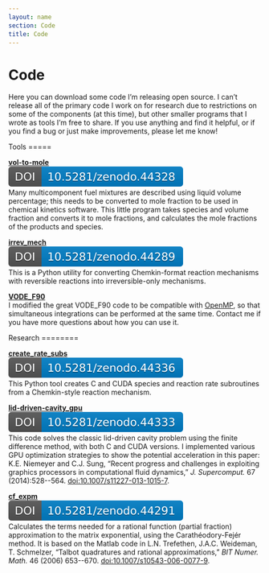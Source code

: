```yaml
---
layout: name
section: Code
title: Code
---
```


Code
====
Here you can download some code I’m releasing open source.  I can’t release 
all of the primary code I work on for research due to restrictions on some of the 
components (at this time), but other smaller programs that I wrote as tools 
I’m free to share.  If you use anything and find it helpful, or if you find 
a bug or just make improvements, please let me know!

<div class="section" markdown="1">
Tools
=====

**[vol-to-mole](https://github.com/kyleniemeyer/vol-to-mole)**  
[![DOI](/images/zenodo.44328.svg)](http://dx.doi.org/10.5281/zenodo.44328)  
Many multicomponent fuel mixtures are described using liquid volume percentage; this 
needs to be converted to mole fraction to be used in chemical kinetics software. 
This little program takes species and volume fraction and converts it to mole 
fractions, and calculates the mole fractions of the products and species.

**[irrev_mech](https://github.com/kyleniemeyer/irrev_mech)**  
[![DOI](/images/zenodo.44289.svg)](http://dx.doi.org/10.5281/zenodo.44289)  
This is a Python utility for converting Chemkin-format reaction mechanisms with 
reversible reactions into irreversible-only mechanisms.

**[VODE_F90](http://www.radford.edu/thompson/vodef90web/index.html)**  
I modified the great VODE_F90 code to be compatible with [OpenMP](http://openmp.org/wp/),
so that simultaneous integrations can be performed at the same time. Contact me if 
you have more questions about how you can use it.

</div>

<div class="section" markdown="1">
Research
========

**[create_rate_subs](https://github.com/kyleniemeyer/create_rate_subs)**  
[![DOI](/images/zenodo.44336.svg)](http://dx.doi.org/10.5281/zenodo.44336)  
This Python tool creates C and CUDA species and reaction rate subroutines 
from a Chemkin-style reaction mechanism.

**[lid-driven-cavity_gpu](https://github.com/kyleniemeyer/lid-driven-cavity_gpu)**  
[![DOI](/images/zenodo.44333.svg)](http://dx.doi.org/10.5281/zenodo.44333)  
This code solves the classic lid-driven cavity problem using the finite difference method, with both C and CUDA versions. I implemented various GPU optimization strategies to show the potential acceleration in this paper: K.E. Niemeyer and C.J. Sung, “Recent progress and challenges in exploiting graphics processors in computational fluid dynamics,” *J. Supercomput.* 67 (2014):528--564. [doi:10.1007/s11227-013-1015-7](http://dx.doi.org/10.1007/s11227-013-1015-7).

**[cf_expm](https://github.com/kyleniemeyer/cf_expm)**  
[![DOI](/images/zenodo.44291.svg)](http://dx.doi.org/10.5281/zenodo.44291)  
Calculates the terms needed for a rational function (partial fraction) 
approximation to the matrix exponential, using the Carathéodory-Fejér 
method. It is based on the Matlab code in L.N. Trefethen, J.A.C. Weideman, 
T. Schmelzer, “Talbot quadratures and rational approximations,” *BIT Numer. 
Math.* 46 (2006) 653--670. [doi:10.1007/s10543-006-0077-9](http://dx.doi.org/10.1007/s10543-006-0077-9).

</div>
